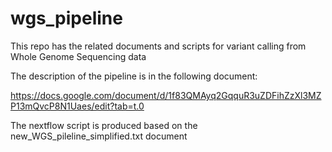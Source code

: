 # wgs_pipeline

This repo has the related documents and scripts for variant calling from Whole Genome Sequencing data

The description of the pipeline is in the following document:

https://docs.google.com/document/d/1f83QMAyq2GqquR3uZDFihZzXl3MZP13mQvcP8N1Uaes/edit?tab=t.0

The nextflow script is produced based on the new_WGS_pileline_simplified.txt document
